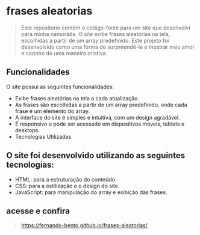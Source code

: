 # frases aleatorias
> Este repositório contém o código-fonte para um site que desenvolvi para minha namorada. O site exibe frases aleatórias na tela, escolhidas a partir de um array predefinido. Este projeto foi desenvolvido como uma forma de surpreendê-la e mostrar meu amor e carinho de uma maneira criativa.

## Funcionalidades
 O site possui as seguintes funcionalidades:

+ Exibe frases aleatórias na tela a cada atualização.
+ As frases são escolhidas a partir de um array predefinido, onde cada frase é um elemento do array.
+ A interface do site é simples e intuitiva, com um design agradável.
+ É responsivo e pode ser acessado em dispositivos móveis, tablets e desktops.
+ Tecnologias Utilizadas

## O site foi desenvolvido utilizando as seguintes tecnologias:

+ HTML: para a estruturação do conteúdo.
+ CSS: para a estilização e o design do site.
+ JavaScript: para manipulação do array e exibição das frases.

## acesse e confira 
> https://fernando-bento.github.io/frases-aleatorias/
